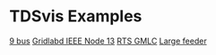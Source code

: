# TDSvis Examples

[9 bus](/tdsvis/01_example.html)
[Gridlabd IEEE Node 13](/tdsvis/gridlabd_example)
[RTS GMLC](/tdsvis/rts.html)
[Large feeder](/tdsvis/large_feeder_example)
